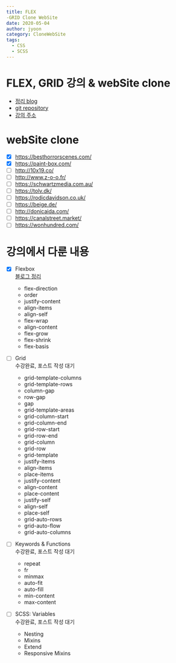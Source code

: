 ```yaml
---
title: FLEX
-GRID Clone WebSite
date: 2020-05-04
author: jyoon
category: CloneWebSite
tags:
  - CSS
  - SCSS
---
```


# FLEX, GRID 강의 & webSite clone

- [정리 blog](https://happyjy.github.io/category/#CloneWebSite)
- [git repository](https://github.com/happyjy/learning-scss-masterclass)
- [강의 주소](hhttps://nomadcoders.co/css-layout-masterclass)

# webSite clone

- [x] https://besthorrorscenes.com/
- [x] https://paint-box.com/
- [ ] http://10x19.co/
- [ ] http://www.z-o-o.fr/
- [ ] https://schwartzmedia.com.au/
- [ ] https://tolv.dk/
- [ ] https://rodicdavidson.co.uk/
- [ ] https://beige.de/
- [ ] http://donicaida.com/
- [ ] https://canalstreet.market/
- [ ] https://wonhundred.com/

# 강의에서 다룬 내용

- [x] Flexbox  
       [블로그 정리](https://happyjy.github.io/flex)

  - flex-direction
  - order
  - justify-content
  - align-items
  - align-self
  - flex-wrap
  - align-content
  - flex-grow
  - flex-shrink
  - flex-basis

- [ ] Grid  
       수강완료, 포스트 작성 대기

  - grid-template-columns
  - grid-template-rows
  - column-gap
  - row-gap
  - gap
  - grid-template-areas
  - grid-column-start
  - grid-column-end
  - grid-row-start
  - grid-row-end
  - grid-column
  - grid-row
  - grid-template
  - justify-items
  - align-items
  - place-items
  - justify-content
  - align-content
  - place-content
  - justify-self
  - align-self
  - place-self
  - grid-auto-rows
  - grid-auto-flow
  - grid-auto-columns

- [ ] Keywords & Functions  
       수강완료, 포스트 작성 대기

  - repeat
  - fr
  - minmax
  - auto-fit
  - auto-fill
  - min-content
  - max-content

- [ ] SCSS: Variables  
       수강완료, 포스트 작성 대기

  - Nesting
  - Mixins
  - Extend
  - Responsive Mixins
